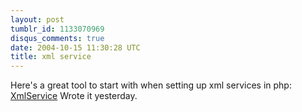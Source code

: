 ```yaml
---
layout: post
tumblr_id: 1133070969
disqus_comments: true
date: 2004-10-15 11:30:28 UTC
title: xml service
---
```


Here's a great tool to start with when setting up xml services in php: <a href="http://pub.flajm.se/php/lib/?file=XmlService.php" target="_blank">XmlService</a> Wrote it yesterday.
